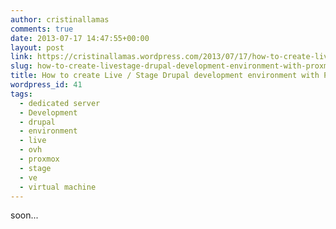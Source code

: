 ```yaml
---
author: cristinallamas
comments: true
date: 2013-07-17 14:47:55+00:00
layout: post
link: https://cristinallamas.wordpress.com/2013/07/17/how-to-create-livestage-drupal-development-environment-with-proxmox/
slug: how-to-create-livestage-drupal-development-environment-with-proxmox
title: How to create Live / Stage Drupal development environment with Proxmox
wordpress_id: 41
tags:
  - dedicated server
  - Development
  - drupal
  - environment
  - live
  - ovh
  - proxmox
  - stage
  - ve
  - virtual machine
---
```


soon...
